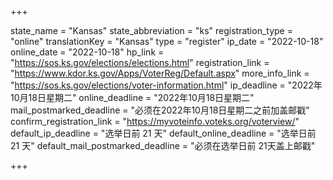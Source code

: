 +++

state_name = "Kansas"
state_abbreviation = "ks"
registration_type = "online"
translationKey = "Kansas"
type = "register"
ip_date = "2022-10-18"
online_date = "2022-10-18"
hp_link = "https://sos.ks.gov/elections/elections.html"
registration_link = "https://www.kdor.ks.gov/Apps/VoterReg/Default.aspx"
more_info_link = "https://sos.ks.gov/elections/voter-information.html"
ip_deadline = "2022年10月18日星期二"
online_deadline = "2022年10月18日星期二"
mail_postmarked_deadline = "必须在2022年10月18日星期二之前加盖邮戳"
confirm_registration_link = "https://myvoteinfo.voteks.org/voterview/"
default_ip_deadline = "选举日前 21 天"
default_online_deadline = "选举日前 21 天"
default_mail_postmarked_deadline = "必须在选举日前 21天盖上邮戳"

+++